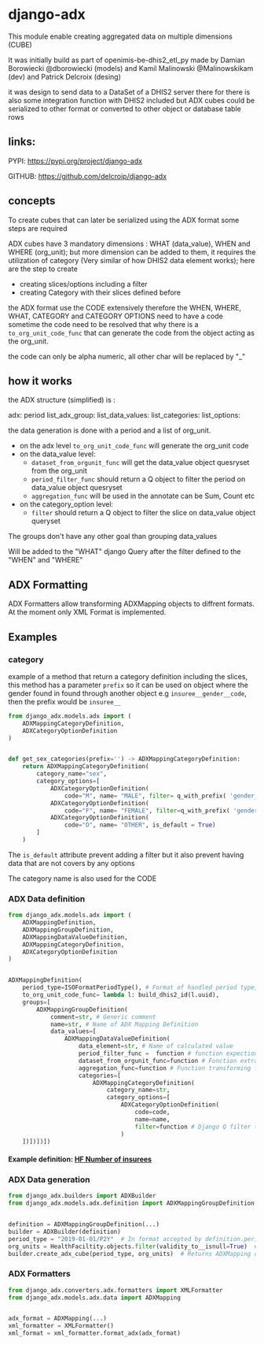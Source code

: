 # django-adx


This module enable creating aggregated data on multiple dimensions (CUBE)

It was initially build as part of openimis-be-dhis2_etl_py made by Damian Borowiecki @dborowiecki (models) and Kamil Malinowski @Malinowskikam (dev) and Patrick Delcroix (desing)

it was design to send data to a DataSet of a DHIS2 server there for there is also some integration function with DHIS2 included but ADX cubes could be serialized to other format or converted to other object or database table rows

## links:

PYPI: https://pypi.org/project/django-adx

GITHUB: https://github.com/delcroip/django-adx


## concepts


To create cubes that can later be serialized using the ADX format some steps are required

ADX cubes have 3 mandatory dimensions : WHAT (data_value), WHEN and WHERE (org_unit); but more dimension can be added to them, it requires the utilization of category (Very similar of how DHIS2 data element works); here are the step to create 

- creating slices/options including a filter 
- creating Category with their slices defined before

the ADX format use the CODE extensively therefore the WHEN, WHERE, WHAT, CATEGORY and CATEGORY OPTIONS need to have a code
sometime the code need to be resolved that why there is a `to_org_unit_code_func` that can generate the code from the object acting as the org_unit. 

the code can only be alpha numeric, all other char will be replaced by "_"

## how it works


the ADX structure (simplified) is :

adx:
    period
    list_adx_group:
        list_data_values:
            list_categories:
                list_options:

the data generation is done with a period and a list of org_unit.

- on the adx level `to_org_unit_code_func` will generate the org_unit code
- on the data_value level:
    - `dataset_from_orgunit_func` will get the data_value object quesryset from the org_unit
    - `period_filter_func` should return a Q object to filter the period on data_value object quesryset
    - `aggregation_func` will be used in the annotate can be Sum, Count etc
- on the category_option level:
    - `filter` should return a Q object to filter the slice on data_value object queryset

The groups don't have any other goal than grouping data_values

Will be added to the "WHAT" django Query after the filter defined to the "WHEN" and "WHERE"


## **ADX Formatting** 

ADX Formatters allow transforming ADXMapping objects to diffrent formats. 
At the moment only XML Format is implemented.


## Examples

### category


example of a method that return a category definition including the slices, this method has a parameter `prefix` so it can be used on object where the gender found  in found through another object e.g `insuree__gender__code`,  then the prefix would be `insuree__`

```python
from django_adx.models.adx import (
    ADXMappingCategoryDefinition,
    ADXCategoryOptionDefinition
)


def get_sex_categories(prefix='') -> ADXMappingCategoryDefinition:
    return ADXMappingCategoryDefinition(
        category_name="sex",
        category_options=[
            ADXCategoryOptionDefinition(
                code="M", name= "MALE", filter= q_with_prefix( 'gender__code', 'M', prefix)),
            ADXCategoryOptionDefinition(
                code="F", name= "FEMALE", filter=q_with_prefix( 'gender__code', 'F', prefix)),
            ADXCategoryOptionDefinition(
                code="O", name= "OTHER", is_default = True)
        ]
    )

```

The `is_default` attribute prevent adding a filter but it also prevent having data that are not covers by any options

The category name is also used for the CODE


### ADX Data definition


```python
from django_adx.models.adx import (
    ADXMappingDefinition,
    ADXMappingGroupDefinition,
    ADXMappingDataValueDefinition,
    ADXMappingCategoryDefinition,
    ADXCategoryOptionDefinition
)


ADXMappingDefinition(
    period_type=ISOFormatPeriodType(), # Format of handled period type, at the moment only ISO Format is supported 
    to_org_unit_code_func= lambda l: build_dhis2_id(l.uuid),
    groups=[
        ADXMappingGroupDefinition(
            comment=str, # Generic comment 
            name=str, # Name of ADX Mapping Definition 
            data_values=[
                ADXMappingDataValueDefinition(
                    data_element=str, # Name of calculated value 
                    period_filter_func =  function # function expection an queryset to filter and a period as input and should return a queryset
                    dataset_from_orgunit_func=function # Function extracting collection from group orgunit object
                    aggregation_func=function # Function transforming filtered queryset to dataset value 
                    categories=[
                        ADXMappingCategoryDefinition(
                            category_name=str,
                            category_options=[
                                ADXCategoryOptionDefinition(
                                    code=code,
                                    name=name,
                                    filter=function # Django Q filter to gather the data of that stratifier `dataset_from_orgunit_func`
                                )
    ])])])])
```
#### Example definition: [HF Number of insurees](django_adx/tests/adx_tests.py)


### ADX Data generation


```python
from django_adx.builders import ADXBuilder
from django_adx.models.adx.definition import ADXMappingGroupDefinition


definition = ADXMappingGroupDefinition(...)
builder = ADXBuilder(definition)
period_type = "2019-01-01/P2Y"  # In format accepted by definition.period_type
org_units = HealthFaciltity.objects.filter(validity_to__isnull=True)  # All HF
builder.create_adx_cube(period_type, org_units)  # Returns ADXMapping object
```

### ADX Formatters


```python
from django_adx.converters.adx.formatters import XMLFormatter
from django_adx.models.adx.data import ADXMapping


adx_format = ADXMapping(...)
xml_formatter = XMLFormatter()
xml_format = xml_formatter.format_adx(adx_format)
```

